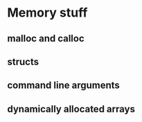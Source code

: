# Memory stuff

## malloc and calloc

## structs

## command line arguments

## dynamically allocated arrays

